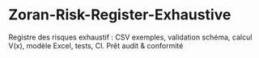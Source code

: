 # Zoran-Risk-Register-Exhaustive
Registre des risques exhaustif : CSV exemples, validation schéma, calcul V(x), modèle Excel, tests, CI. Prêt audit &amp; conformité
